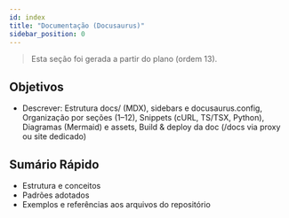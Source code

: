 ```yaml
---
id: index
title: "Documentação (Docusaurus)"
sidebar_position: 0
---
```


> Esta seção foi gerada a partir do plano (ordem 13).

## Objetivos
- Descrever: Estrutura docs/ (MDX), sidebars e docusaurus.config, Organização por seções (1–12), Snippets (cURL, TS/TSX, Python), Diagramas (Mermaid) e assets, Build & deploy da doc (/docs via proxy ou site dedicado)

## Sumário Rápido
- Estrutura e conceitos
- Padrões adotados
- Exemplos e referências aos arquivos do repositório